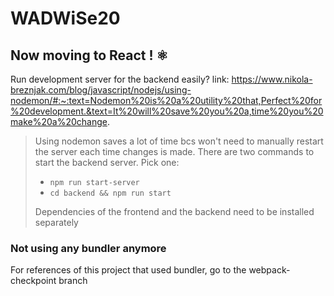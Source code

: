 # WADWiSe20

## Now moving to React ! ⚛

Run development server for the backend easily?
link: https://www.nikola-breznjak.com/blog/javascript/nodejs/using-nodemon/#:~:text=Nodemon%20is%20a%20utility%20that,Perfect%20for%20development.&text=It%20will%20save%20you%20a,time%20you%20make%20a%20change.

> Using nodemon saves a lot of time bcs won't need to manually restart the server each time changes is made.
> There are two commands to start the backend server. Pick one:
>
> -   `npm run start-server`
> -   `cd backend && npm run start`
>
> Dependencies of the frontend and the backend need to be installed separately

### Not using any bundler anymore

For references of this project that used bundler, go to the webpack-checkpoint branch
